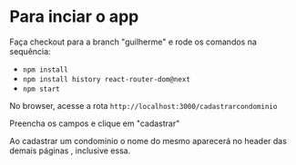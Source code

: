 # Para inciar o app

Faça checkout para a branch "guilherme" e
rode os comandos na sequência:
- `npm install`
- `npm install history react-router-dom@next`
- `npm start`

No browser, acesse a rota `http://localhost:3000/cadastrarcondominio`

Preencha os campos e clique em "cadastrar"

Ao cadastrar um condomínio o nome do mesmo aparecerá no header das demais páginas
, inclusive essa.


